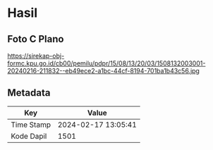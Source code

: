# Hasil

## Foto C Plano

https://sirekap-obj-formc.kpu.go.id/cb00/pemilu/pdpr/15/08/13/20/03/1508132003001-20240216-211832--eb49ece2-a1bc-44cf-8194-701ba1b43c56.jpg


## Metadata

| Key        | Value               |
| ---------- | ------------------- |
| Time Stamp | 2024-02-17 13:05:41 |
| Kode Dapil | 1501                |



